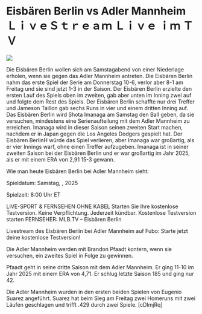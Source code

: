 # Eisbären Berlin vs Adler Mannheim ＬｉｖｅＳｔｒｅａｍ Ｌｉｖｅ ｉｍ ＴＶ  
  
  
[![](https://i.imgur.com/qSNzIqt.png)](https://movie.rssnews.media/sOzWCHRYu.php)  
  
Die Eisbären Berlin wollen sich am Samstagabend von einer Niederlage erholen, wenn sie gegen das Adler Mannheim antreten. Die Eisbären Berlin nahm das erste Spiel der Serie am Donnerstag 10-6, verlor aber 8-1 am Freitag und sie sind jetzt 1-3 in der Saison. Der Eisbären Berlin erzielte den ersten Lauf des Spiels oben im zweiten, gab aber unten im Inning zwei auf und folgte dem Rest des Spiels. Der Eisbären Berlin schaffte nur drei Treffer und Jameson Taillon gab sechs Runs in vier und einem dritten Inning auf. Das Eisbären Berlin wird Shota Imanaga am Samstag den Ball geben, da sie versuchen, mindestens eine Serienaufteilung mit dem Adler Mannheim zu erreichen. Imanaga wird in dieser Saison seinen zweiten Start machen, nachdem er in Japan gegen die Los Angeles Dodgers gespielt hat. Der Eisbären BerlinH würde das Spiel verlieren, aber Imanaga war großartig, als er vier Innings warf, ohne einen Treffer aufzugeben. Imanaga ist in seiner zweiten Saison bei der Eisbären Berlin und er war großartig im Jahr 2025, als er mit einem ERA von 2,91 15-3 gewann.

Wie man heute Eisbären Berlin bei Adler Mannheim sieht:

Spieldatum: Samstag, , 2025

Spielzeit: 8:00 Uhr ET

LIVE-SPORT & FERNSEHEN OHNE KABEL
Starten Sie Ihre kostenlose Testversion. Keine Verpflichtung. Jederzeit kündbar.
Kostenlose Testversion starten
FERNSEHER: MLB.TV – Eisbären Berlin

Livestream des Eisbären Berlin bei Adler Mannheim auf Fubo: Starte jetzt deine kostenlose Testversion!

Die Adler Mannheim werden mit Brandon Pfaadt kontern, wenn sie versuchen, ein zweites Spiel in Folge zu gewinnen.

Pfaadt geht in seine dritte Saison mit dem Adler Mannheim. Er ging 11-10 im Jahr 2025 mit einem ERA von 4,71. Er schlug letzte Saison 185 und ging nur 42.

Die Adler Mannheim wurden in den ersten beiden Spielen von Eugenio Suarez angeführt. Suarez hat beim Sieg am Freitag zwei Homeruns mit zwei Läufen geschlagen und trifft .429 durch zwei Spiele. [cDImjRq]